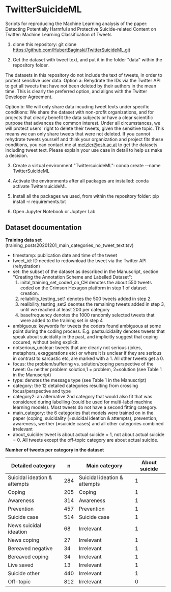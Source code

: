 # TwitterSuicideML

Scripts for reproducing the Machine Learning analysis of the paper: Detecting Potentially Harmful and Protective Suicide-related Content on Twitter: Machine Learning Classification of Tweets

1. clone this repository: 
git clone https://github.com/HubertBaginski/TwitterSuicideML.git

2. Get the dataset with tweet text, and put it in the folder "data" within the repository folder.

The datasets in this repository do not include the text of tweets, in order to protect sensitive user data.  Option a: Rehydrate the IDs via the Twitter API to get all tweets that have not been deleted by their authors in the mean time. This is clearly the preferred option, and aligns with the Twitter Developer Agreement. 

Option b: We will only share data incuding tweet texts under specific conditions: We share the dataset with non-profit organizations, and for projects that clearly benefit the data subjects or have a clear scientific purpose that advances the common interest. Under all circumstances, we will protect users' right to delete their tweets, given the sensitive topic. This means we can only share tweets that were not deleted. If you cannot rehydrate tweets yourself and think your organization and project fits these conditions, you can contact me at metzler@csh.ac.at to get the datasets including tweet text. Please explain your use case in detail to help us make a decision. 

3. Create a virtual environment "TwittersuicideML":
conda create --name TwitterSuicideML

4. Activate the environments after all packages are installed: 
conda activate TwittersuicideML

5. Install all the packages we used, from within the repository folder:
pip install -r requirements.txt

6. Open Jupyter Notebook or Juptyer Lab

## Dataset documentation

**Training data set** (training_posts20201201_main_categories_no_tweet_text.tsv)

- timestamp: publication date and time of the tweet
- tweet_id: ID needed to redownload the tweet via the Twitter API (rehydration)
- set: the subset of the dataset as described in the Manuscript, section "Creating the Annotation Scheme and Labelled Dataset":
    1. inital_training_set_coded_on_CH denotes the about 550 tweets coded on the Crimson Hexagon platform in step 1 of dataset creation. 
    2. reliability_testing_set1 denotes the 500 tweets added in step 2. 
    3. realibility_testing_set2 deontes the remaining tweets added in step 3, until we reached at least 200 per category
    4.   basefrequency denotes the 1000 randomly selected tweets that were added to the training set in step 4
- ambiguous: keywords for tweets the coders found ambiguous at some point during the coding process. E.g. pastsuicidality denotes tweets that speak about suicidality in the past, and implicitly suggest that coping occured, without being explicit.
- notserious_unclear: tweets that are clearly not serious (jokes, metaphors, exaggerations etc) or where it is unclear if they are serious in contrast to sarcastic etc, are marked with a 1. All other tweets get a 0. 
- focus: the problem/suffering vs. solution/coping perspective of the tweet: 0= neither problem solution,1 = problem, 2=solution (see Table 1 in the Manuscript)
- type: denotes the message type (see Table 1 in the Manuscript)
- category: the 12 detailed categories resulting from crossing focus/perspective and type
- category2: an alternative 2nd category that would also fit that was considered during labelling (could be used for multi-label machine learning models). Most tweets do not have a second fitting category. 
- main_category: the 6 categories that models were trained on in the paper (coping, suicidality (=suicidal ideation & attempts), prevention, awareness, werther (=suicide cases) and all other categories combined irrelevant
- about_suicide: tweet is about actual suicide = 1, not about actual suicide = 0. All tweets except the off-topic category are about actual suicide. 



**Number of tweets per category in the dataset**

| Detailed category | n | Main category | About suicide | 
| --- |---|---|---|
| Suicidal ideation & attempts | 284 | Suicidal ideation & attempts| 1 |
| Coping  | 205 | Coping | 1 |
| Awareness  | 314 | Awareness |1 |
| Prevention  | 457 | Prevention |1 |
| Suicide case | 514 | Suicide case |1 |
| News suicidal ideation  | 68 | Irrelevant |1 |
| News coping  | 27 | Irrelevant |1 |
| Bereaved negative | 34 | Irrelevant |1 |
| Bereaved coping | 34 | Irrelevant |1 |
| Live saved | 13 | Irrelevant |1 |
| Suicide other | 440 | Irrelevant |1 |
| Off-topic | 812 | Irrelevant |0|
